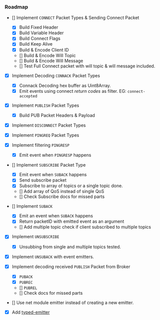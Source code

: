 ### Roadmap

- [] Implement <code>CONNECT</code> Packet Types & Sending Connect Packet

  - [x] Build Fixed Header
  - [x] Build Variable Header
  - [x] Build Connect Flags
  - [x] Build Keep Alive
  - [x] Build & Encode Client ID
  - [] Build & Encode Will Topic
  - [] Build & Encode Will Message
  - [] Test Full Connect packet with will topic & will message included.

- [x] Implement Decoding <code>CONNACK</code> Packet Types
  - [x] Connack Decoding hex buffer as Uint8Array.
  - [x] Emit events using connect _return codes_ as filter. EG: <code>connect-accepted</code>
- [x] Implement <code>PUBLISH</code> Packet Types

  - [x] Build PUB Packet Headers & Payload

- [x] Implement <code>DISCONNECT</code> Packet Types
- [x] Implement <code>PINGREQ</code> Packet Types
- [x] Implement filtering <code>PINGRESP</code>

  - [x] Emit event when <code>PINGRESP</code> happens

- [] Implement <code>SUBSCRIBE</code> Packet Type

  - [x] Emit event when <code>SUBACK</code> happens
  - [x] Send subscribe packet
  - [x] Subscribe to array of topics or a single topic done.
  - [] Add array of QoS instead of single QoS
  - [] Check Subscribe docs for missed parts

- [] Implement <code>SUBACK</code>

  - [x] Emit an event when <code>SUBACK</code> happens
  - [x] Return packetID with emitted event as an argument
  - [] Add multiple topic check if client subscribed to multiple topics

- [x] Implement <code>UNSUBSCRIBE</code>

  - [x] Unsubbing from single and multiple topics tested.

- [x] Implement <code>UNSUBACK</code> with event emitters.

- [x] Implement decoding received <code>PUBLISH</code> Packet from Broker

  - [x] <code>PUBACK</code>
  - [x] <code>PUBREC</code>
  - [] <code>PUBREL</code>
  - [] Check docs for missed parts

- [] Use net module emitter instead of creating a new emitter.

- [x] Add [typed-emitter](https://github.com/andywer/typed-emitter)
